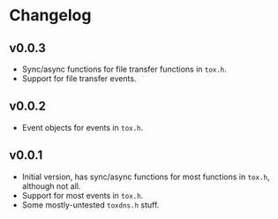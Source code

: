 Changelog
=========

v0.0.3
------
- Sync/async functions for file transfer functions in `tox.h`.
- Support for file transfer events.

v0.0.2
------
- Event objects for events in `tox.h`.

v0.0.1
------
- Initial version, has sync/async functions for most functions in `tox.h`,
  although not all.
- Support for most events in `tox.h`.
- Some mostly-untested `toxdns.h` stuff.
